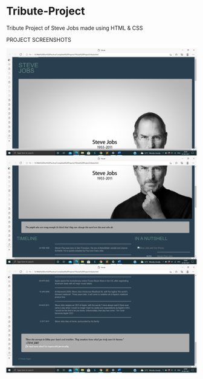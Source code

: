 # Tribute-Project
Tribute Project of Steve Jobs made using HTML & CSS


PROJECT SCREENSHOTS

<img src = "https://github.com/SambhavAggarwal01/Tribute-Project/blob/main/Project%20Screenshots/Screenshot%202021-08-24%2020.09.46.png" alt = "tribute page" />

<img src = "https://github.com/SambhavAggarwal01/Tribute-Project/blob/main/Project%20Screenshots/Screenshot%202021-08-24%2020.09.49.png" alt = "tribute page" />

<img src = "https://github.com/SambhavAggarwal01/Tribute-Project/blob/main/Project%20Screenshots/Screenshot%202021-08-24%2020.09.55.png" alt = "tribute page" />
